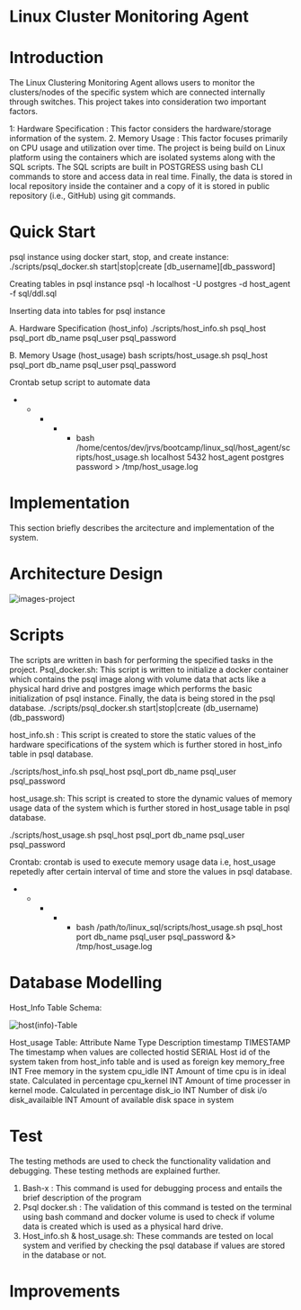 # Linux Cluster Monitoring Agent
# Introduction
The Linux Clustering Monitoring Agent allows users to monitor the clusters/nodes of the specific system which are connected internally through switches. This project takes into consideration two important factors.

1: Hardware Specification :  This factor considers the hardware/storage information of the system.
2. Memory Usage : This factor focuses primarily on CPU usage and utilization over time.
   The project is being build on Linux platform using the containers which are isolated systems along with the SQL scripts. The SQL scripts are built in POSTGRESS  using bash CLI commands to store and access data in real time. Finally, the data is stored in local repository inside the container and a copy of it is stored in public repository (i.e., GitHub) using git commands.
# Quick Start
psql instance using docker
start, stop, and create instance:
./scripts/psql_docker.sh start|stop|create [db_username][db_password]

Creating tables in psql instance
psql -h localhost -U postgres -d host_agent -f sql/ddl.sql

Inserting data into tables for psql instance

A. Hardware Specification (host_info)
./scripts/host_info.sh psql_host psql_port db_name psql_user psql_password

B. Memory Usage (host_usage)
bash scripts/host_usage.sh psql_host psql_port db_name psql_user psql_password

Crontab setup script to automate data
* * * * * bash /home/centos/dev/jrvs/bootcamp/linux_sql/host_agent/scripts/host_usage.sh localhost 5432 host_agent postgres password > /tmp/host_usage.log

# Implementation
This section briefly describes the arcitecture and implementation of the system.

# Architecture Design

![images-project](https://user-images.githubusercontent.com/47187283/139780821-081d4418-6a6c-4bd9-ad9b-9fa1c791faa3.PNG)













# Scripts
The scripts are written in bash for performing the specified tasks in the project.
Psql_docker.sh: This script is written to initialize a docker container which contains the psql image along with volume data that acts like a physical hard drive and postgres image which performs the basic initialization of psql instance. Finally, the data is being stored in the psql database.
./scripts/psql_docker.sh start|stop|create (db_username)(db_password)

host_info.sh : This script is created to store the static values of the hardware specifications of the system which is further stored in host_info table in psql database.

./scripts/host_info.sh psql_host psql_port db_name psql_user psql_password


host_usage.sh: This script is created to store the dynamic values of memory usage data of the system which is further stored in host_usage table in psql database.

./scripts/host_usage.sh psql_host psql_port db_name psql_user psql_password


Crontab: crontab is used to execute memory usage data i.e, host_usage repetedly after certain interval of time and store the values in psql database.

* * * * * bash /path/to/linux_sql/scripts/host_usage.sh psql_host port db_name psql_user psql_password &> /tmp/host_usage.log

# Database Modelling

Host_Info Table Schema:

![host(info)-Table](https://user-images.githubusercontent.com/47187283/139781067-e0dbecb8-c659-4c0b-997f-b148d8bda073.PNG)








Host_usage Table:
Attribute Name	Type	Description
timestamp	TIMESTAMP	The timestamp when values are collected
hostid	SERIAL	Host id of the system taken from host_info table and is used as foreign key
memory_free	INT	Free memory in the system
cpu_idle	INT	Amount of time cpu is in ideal state. Calculated in percentage
cpu_kernel	INT	Amount of time processer in kernel mode. Calculated in percentage
disk_io	INT	Number of disk i/o
disk_availaible	INT	Amount of available disk space in system


# Test
The testing methods are used to check the functionality validation and debugging. These testing methods are explained further.
1.	Bash-x : This command is used for debugging process and entails the brief description of the program
2.	Psql docker.sh : The validation of this command is tested on the terminal using bash command and docker volume is used to check if volume data is created which is used as a physical hard drive.
3.	Host_info.sh & host_usage.sh: These commands are tested on local system and verified by checking the psql database if values are stored in the database or not.

# Improvements

